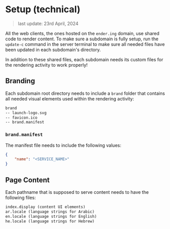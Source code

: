 # Setup (technical)

> last update: 23rd April, 2024

All the web clients, the ones hosted on the `ender.ing` domain, use shared code to render content. To make sure a subdomain is fully setup, run the `update-c` command in the server terminal to make sure all needed files have been updated in each subdomain's directory.

In addition to these shared files, each subdomain needs its custom files for the rendering activity to work properly!

## Branding

Each subdomain root directory needs to include a `brand` folder that contains all needed visual elements used within the rendering activity:

```txt
brand
-- launch-logo.svg
-- favicon.ico
-- brand.manifest
```

### `brand.manifest`

The manifest file needs to include the following values:

```json
{
    "name": "<SERVICE_NAME>"
}
```

## Page Content

Each pathname that is supposed to serve content needs to have the following files:

```txt
index.display (content UI elements)
ar.locale (language strings for Arabic)
en.locale (language strings for English)
he.locale (language strings for Hebrew)
```
